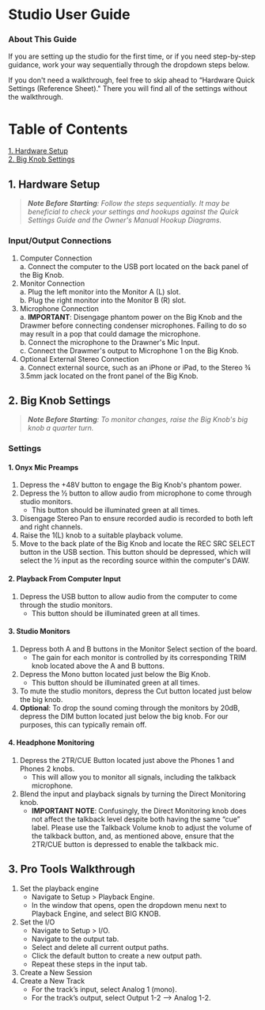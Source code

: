 #  Studio User Guide 

### About This Guide

If you are setting up the studio for the first time, or if you need step-by-step guidance, work your way sequentially through the dropdown steps below. 

If you don't need a walkthrough, feel free to skip ahead to “Hardware Quick Settings (Reference Sheet)." There you will find all of the settings without the walkthrough. 

# Table of Contents 

[1. Hardware Setup](https://github.com/B-Mags/Audio-Engineering-How-Tos/blob/main/RecordingStudioUserGuide.md#1-hardware-setup) <br>
[2. Big Knob Settings](https://github.com/B-Mags/Audio-Engineering-How-Tos/blob/main/RecordingStudioUserGuide.md#2-big-knob-settings) <br>

## 1. Hardware Setup 

> _**Note Before Starting**: Follow the steps sequentially. It may be beneficial to check your settings and hookups against the Quick Settings Guide and the Owner's Manual Hookup Diagrams._

### Input/Output Connections 

1. Computer Connection <br> 
   a. Connect the computer to the USB port located on the back panel of the Big Knob. 
2. Monitor Connection <br>
   a. Plug the left monitor into the Monitor A (L) slot. <br>
   b. Plug the right monitor into the Monitor B (R) slot. 
3. Microphone Connection <br> 
   a. **IMPORTANT**: Disengage phantom power on the Big Knob and the Drawmer before connecting condenser microphones. Failing to do so may result in a pop that could damage the microphone. <br> 
   b. Connect the microphone to the Drawner's Mic Input. <br> 
   c. Connect the Drawmer's output to Microphone 1 on the Big Knob. 
4. Optional External Stereo Connection <br>
   a. Connect external source, such as an iPhone or iPad, to the Stereo ¾ 3.5mm jack located on the front panel of the Big Knob. 

## 2. Big Knob Settings

> _**Note Before Starting**: To monitor changes, raise the Big Knob's big knob a quarter turn._ <br>  

### Settings

#### 1. Onyx Mic Preamps

1. Depress the +48V button to engage the Big Knob's phantom power.
2. Depress the ½ button to allow audio from microphone to come through studio monitors.
    - This button should be illuminated green at all times. 
3. Disengage Stereo Pan to ensure recorded audio is recorded to both left and right channels.
4. Raise the 1(L) knob to a suitable playback volume.
5. Move to the back plate of the Big Knob and locate the REC SRC SELECT button in the USB section. This button should be depressed, which will select the ½ input as the recording source within the computer's DAW. <br>


#### 2. Playback From Computer Input 

1. Depress the USB button to allow audio from the computer to come through the studio monitors.
   - This button should be illuminated green at all times.

#### 3. Studio Monitors

1. Depress both A and B buttons in the Monitor Select section of the board.
   - The gain for each monitor is controlled by its corresponding TRIM knob located above the A and B buttons.
2. Depress the Mono button located just below the Big Knob.
   - This button should be illuminated green at all times. <br>
3. To mute the studio monitors, depress the Cut button located just below the big knob.
4. **Optional**: To drop the sound coming through the monitors by 20dB, depress the DIM button located just below the big knob. For our purposes, this can typically remain off. <br> 

#### 4. Headphone Monitoring

1. Depress the 2TR/CUE Button located just above the Phones 1 and Phones 2 knobs.
   - This will allow you to monitor all signals, including the talkback microphone.
2. Blend the input and playback signals by turning the Direct Monitoring knob.
   - **IMPORTANT NOTE**: Confusingly, the Direct Monitoring knob does not affect the talkback level despite both having the same “cue” label. Please use the Talkback Volume knob to adjust the volume of the talkback button, and, as mentioned above, ensure that the 2TR/CUE button is depressed to enable the talkback mic.

## 3. Pro Tools Walkthrough

1. Set the playback engine
   - Navigate to Setup > Playback Engine.
   - In the window that opens, open the dropdown menu next to Playback Engine, and select BIG KNOB.
2. Set the I/O
   - Navigate to Setup > I/O.
   - Navigate to the output tab.
   - Select and delete all current output paths.
   - Click the default button to create a new output path.
   - Repeat these steps in the input tab.
3. Create a New Session
4. Create a New Track
   - For the track’s input, select Analog 1 (mono).
   - For the track’s output, select Output 1-2 —> Analog 1-2.
